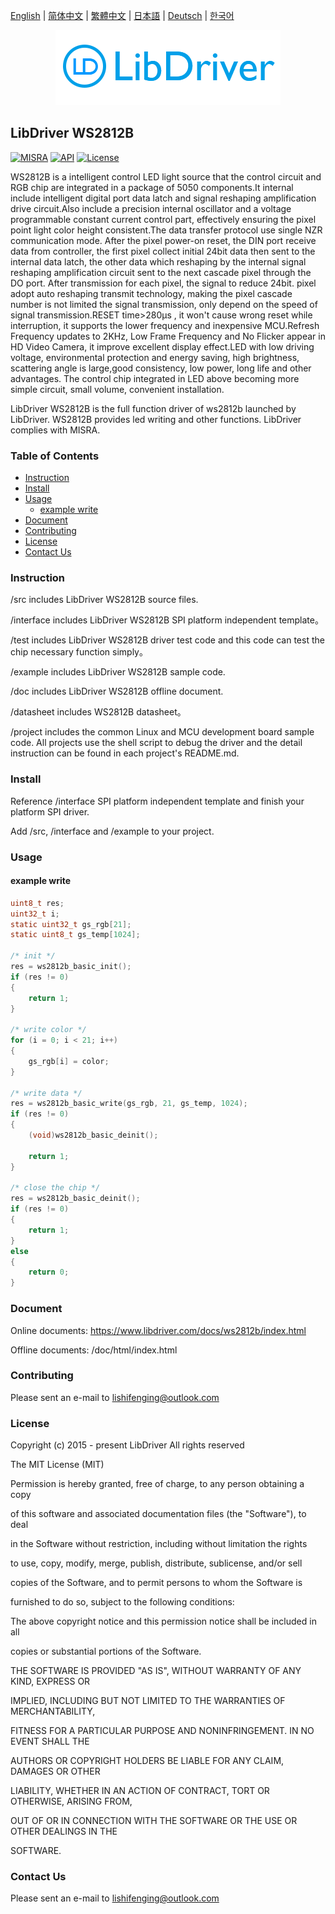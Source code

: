 [English](/README.md) | [ 简体中文](/README_zh-Hans.md) | [繁體中文](/README_zh-Hant.md) | [日本語](/README_ja.md) | [Deutsch](/README_de.md) | [한국어](/README_ko.md)

<div align=center>
<img src="/doc/image/logo.png"/>
</div>

## LibDriver WS2812B
[![MISRA](https://img.shields.io/badge/misra-compliant-brightgreen.svg)](/misra/README.md) [![API](https://img.shields.io/badge/api-reference-blue.svg)](https://www.libdriver.com/docs/ws2812b/index.html) [![License](https://img.shields.io/badge/license-MIT-brightgreen.svg)](/LICENSE) 

WS2812B is a intelligent control LED light source that the control circuit and RGB chip are integrated in a package of 5050 components.It internal include intelligent digital port data latch and signal reshaping amplification drive circuit.Also include a precision internal oscillator and a voltage programmable constant current control part, effectively ensuring the pixel point light color height consistent.The data transfer protocol use single NZR communication mode. After the pixel power-on reset, the DIN port receive data from controller, the first pixel collect initial 24bit data then sent to the internal data latch, the other data which
reshaping by the internal signal reshaping amplification circuit sent to the next cascade pixel through the DO port. After transmission for each pixel, the signal to reduce 24bit. pixel adopt auto reshaping transmit technology, making the pixel cascade number is not limited the signal transmission, only depend on the speed of signal transmission.RESET time>280μs , it won't cause wrong reset while interruption, it supports the lower frequency and inexpensive MCU.Refresh Frequency updates to 2KHz, Low Frame Frequency and No Flicker appear in HD Video Camera, it improve excellent display effect.LED with low driving voltage, environmental protection and energy saving, high brightness, scattering angle is large,good consistency, low power, long life and other advantages. The control chip integrated in LED above becoming more simple circuit, small volume, convenient installation.

LibDriver WS2812B is the full function driver of ws2812b  launched by LibDriver. WS2812B provides led writing and other functions. LibDriver complies with MISRA.

### Table of Contents

  - [Instruction](#Instruction)
  - [Install](#Install)
  - [Usage](#Usage)
    - [example write](#example-write)
  - [Document](#Document)
  - [Contributing](#Contributing)
  - [License](#License)
  - [Contact Us](#Contact-Us)

### Instruction

/src includes LibDriver WS2812B source files.

/interface includes LibDriver WS2812B SPI platform independent template。

/test includes LibDriver WS2812B driver test code and this code can test the chip necessary function simply。

/example includes LibDriver WS2812B sample code.

/doc includes LibDriver WS2812B offline document.

/datasheet includes WS2812B datasheet。

/project includes the common Linux and MCU development board sample code. All projects use the shell script to debug the driver and the detail instruction can be found in each project's README.md.

### Install

Reference /interface SPI platform independent template and finish your platform SPI driver.

Add /src, /interface and /example to your project.

### Usage

#### example write

```C
uint8_t res;
uint32_t i;
static uint32_t gs_rgb[21]; 
static uint8_t gs_temp[1024];

/* init */
res = ws2812b_basic_init();
if (res != 0)
{
    return 1;
}

/* write color */
for (i = 0; i < 21; i++)
{
    gs_rgb[i] = color;
}

/* write data */
res = ws2812b_basic_write(gs_rgb, 21, gs_temp, 1024);
if (res != 0)
{
    (void)ws2812b_basic_deinit();

    return 1;
}

/* close the chip */
res = ws2812b_basic_deinit();
if (res != 0)
{
    return 1;
}
else
{
    return 0;
}
```

### Document

Online documents: https://www.libdriver.com/docs/ws2812b/index.html

Offline documents: /doc/html/index.html

### Contributing

Please sent an e-mail to lishifenging@outlook.com

### License

Copyright (c) 2015 - present LibDriver All rights reserved



The MIT License (MIT) 



Permission is hereby granted, free of charge, to any person obtaining a copy

of this software and associated documentation files (the "Software"), to deal

in the Software without restriction, including without limitation the rights

to use, copy, modify, merge, publish, distribute, sublicense, and/or sell

copies of the Software, and to permit persons to whom the Software is

furnished to do so, subject to the following conditions: 



The above copyright notice and this permission notice shall be included in all

copies or substantial portions of the Software. 



THE SOFTWARE IS PROVIDED "AS IS", WITHOUT WARRANTY OF ANY KIND, EXPRESS OR

IMPLIED, INCLUDING BUT NOT LIMITED TO THE WARRANTIES OF MERCHANTABILITY,

FITNESS FOR A PARTICULAR PURPOSE AND NONINFRINGEMENT. IN NO EVENT SHALL THE

AUTHORS OR COPYRIGHT HOLDERS BE LIABLE FOR ANY CLAIM, DAMAGES OR OTHER

LIABILITY, WHETHER IN AN ACTION OF CONTRACT, TORT OR OTHERWISE, ARISING FROM,

OUT OF OR IN CONNECTION WITH THE SOFTWARE OR THE USE OR OTHER DEALINGS IN THE

SOFTWARE. 

### Contact Us

Please sent an e-mail to lishifenging@outlook.com
